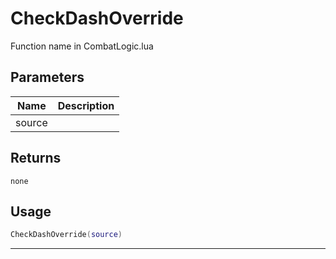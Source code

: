 # CheckDashOverride

Function name in CombatLogic.lua

## Parameters

| Name   | Description |
| ------ | ----------- |
| source |             |

## Returns

`none`

## Usage

```lua
CheckDashOverride(source)
```

---

